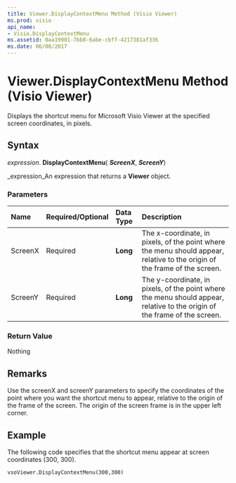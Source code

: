 ```yaml
---
title: Viewer.DisplayContextMenu Method (Visio Viewer)
ms.prod: visio
api_name:
- Visio.DisplayContextMenu
ms.assetid: 0aa19901-7bb8-6abe-cbff-4217381af336
ms.date: 06/08/2017
---
```



# Viewer.DisplayContextMenu Method (Visio Viewer)

Displays the shortcut menu for Microsoft Visio Viewer at the specified screen coordinates, in pixels.


## Syntax

 _expression_. **DisplayContextMenu**( **_ScreenX_**,  **_ScreenY_**)

 _expression_An expression that returns a  **Viewer** object.


### Parameters



|**Name**|**Required/Optional**|**Data Type**|**Description**|
|:-----|:-----|:-----|:-----|
|ScreenX|Required| **Long**|The x-coordinate, in pixels, of the point where the menu should appear, relative to the origin of the frame of the screen.|
|ScreenY|Required| **Long**|The y-coordinate, in pixels, of the point where the menu should appear, relative to the origin of the frame of the screen.|

### Return Value

Nothing


## Remarks

Use the screenX and screenY parameters to specify the coordinates of the point where you want the shortcut menu to appear, relative to the origin of the frame of the screen. The origin of the screen frame is in the upper left corner.


## Example

The following code specifies that the shortcut menu appear at screen coordinates (300, 300).


```
vsoViewer.DisplayContextMenu(300,300)
```


